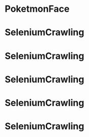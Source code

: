 # PoketmonFace
# SeleniumCrawling
# SeleniumCrawling
# SeleniumCrawling
# SeleniumCrawling
# SeleniumCrawling
